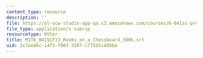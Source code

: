 ```yaml
---
content_type: resource
description: ''
file: https://ol-ocw-studio-app-qa.s3.amazonaws.com/courses/6-041sc-probabilistic-systems-analysis-and-applied-probability-fall-2013/2c7aed6c14f5f00f3387c775b5c495ba_MIT6_041SCF13_Rooks_on_a_Chessboard_300k.srt
file_type: application/x-subrip
resourcetype: Other
title: MIT6_041SCF13_Rooks_on_a_Chessboard_300k.srt
uid: 2c7aed6c-14f5-f00f-3387-c775b5c495ba
---
```

